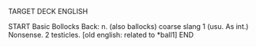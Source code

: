 TARGET DECK
ENGLISH

START
Basic
Bollocks
Back: n. (also ballocks) coarse slang 1 (usu. As int.) Nonsense. 2 testicles. [old english: related to *ball1]
END
